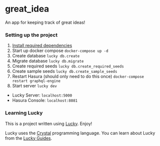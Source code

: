 # great_idea

An app for keeping track of great ideas!

### Setting up the project

1. [Install required dependencies](https://luckyframework.org/guides/getting-started/installing#install-required-dependencies)
1. Start up docker compose `docker-compose up -d`
1. Create database `lucky db.create`
1. Migrate database `lucky db.migrate`
1. Create required seeds `lucky db.create_required_seeds`
1. Create sample seeds `lucky db.create_sample_seeds`
1. Restart Hasura (should only need to do this once) `docker-compose restart graphql-engine`
1. Start server `lucky dev`
  - Lucky Server: `localhost:5000`
  - Hasura Console: `localhost:8081`

### Learning Lucky

This is a project written using [Lucky](https://luckyframework.org). Enjoy!

Lucky uses the [Crystal](https://crystal-lang.org) programming language. You can learn about Lucky from the [Lucky Guides](https://luckyframework.org/guides/getting-started/why-lucky).
